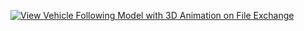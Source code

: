 [![View Vehicle Following Model with 3D Animation on File Exchange](https://www.mathworks.com/matlabcentral/images/matlab-file-exchange.svg)](https://www.mathworks.com/matlabcentral/fileexchange/74151-vehicle-following-model-with-3d-animation)